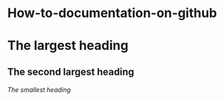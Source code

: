# How-to-documentation-on-github

# The largest heading
## The second largest heading
###### The smallest heading
